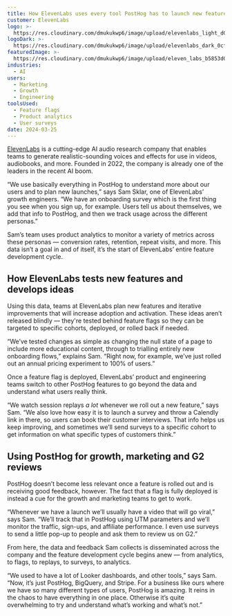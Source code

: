 ```yaml
---
title: How ElevenLabs uses every tool PostHog has to launch new features
customer: ElevenLabs
logo: >-
  https://res.cloudinary.com/dmukukwp6/image/upload/elevenlabs_light_d0ac4d4c6d.svg
logoDark: >-
  https://res.cloudinary.com/dmukukwp6/image/upload/elevenlabs_dark_0cf1dca507.svg
featuredImage: >-
  https://res.cloudinary.com/dmukukwp6/image/upload/eleven_labs_b5853d00b7.png
industries:
  - AI
users:
  - Marketing
  - Growth
  - Engineering
toolsUsed:
  - Feature flags
  - Product analytics
  - User surveys
date: 2024-03-25
---
```


[ElevenLabs](https://elevenlabs.io/) is a cutting-edge AI audio research company that enables teams to generate realistic-sounding voices and effects for use in videos, audiobooks, and more. Founded in 2022, the company is already one of the leaders in the recent AI boom. 

“We use basically everything in PostHog to understand more about our users and to plan new launches,” says Sam Sklar, one of ElevenLabs’ growth engineers. “We have an onboarding survey which is the first thing you see when you sign up, for example. Users tell us about themselves, we add that info to PostHog, and then we track usage across the different personas.”

Sam’s team uses product analytics to monitor a variety of metrics across these personas — conversion rates, retention, repeat visits, and more. This data isn’t a goal in and of itself, it’s the start of ElevenLabs’ entire feature development cycle.

## How ElevenLabs tests new features and develops ideas

Using this data, teams at ElevenLabs plan new features and iterative improvements that will increase adoption and activation. These ideas aren’t released blindly — they're tested behind feature flags so they can be targeted to specific cohorts, deployed, or rolled back if needed. 

“We’ve tested changes as simple as changing the null state of a page to include more educational content, through to trialling entirely new onboarding flows,” explains Sam. “Right now, for example, we’ve just rolled out an annual pricing experiment to 100% of users.”

<BorderWrapper>
<Quote
    imageSource="/images/customers/elevenlabs-sam.jpg"
    size="md"
    name="Sam Sklar"
    title="Growth, ElevenLabs"
    quote={`“During testing we monitor weekly retention especially. We’ve got a mobile app in TestFlight at the moment and we’re tracking how it retains the users we invite to it. We want to make sure it’s not a leaky bucket before we invite all our web users to try it out.”`}
/>
</BorderWrapper>

Once a feature flag is deployed, ElevenLabs’ product and engineering teams switch to other PostHog features to go beyond the data and understand what users really think.

“We watch session replays _a lot_ whenever we roll out a new feature,” says Sam. “We also love how easy it is to launch a survey and throw a Calendly link in there, so users can book their customer interviews. That info helps us keep improving, and sometimes we’ll send surveys to a specific cohort to get information on what specific types of customers think.”

## Using PostHog for growth, marketing and G2 reviews

PostHog doesn’t become less relevant once a feature is rolled out and is receiving good feedback, however. The fact that a flag is fully deployed is instead a cue for the growth and marketing teams to get to work.

“Whenever we have a launch we’ll usually have a video that will go viral,” says Sam. “We’ll track that in PostHog using UTM parameters and we’ll monitor the traffic, sign-ups, and affiliate performance. I even use surveys to send a little pop-up to people and ask them to review us on G2.”

From here, the data and feedback Sam collects is disseminated across the company and the feature development cycle begins anew — from analytics, to flags, to replays, to surveys, to analytics. 

“We used to have a lot of Looker dashboards, and other tools,” says Sam. “Now, it’s just PostHog, BigQuery, and Stripe. For a business like ours where we have so many different types of users, PostHog is amazing. It reins in the chaos to have everything in one place. Otherwise it’s quite overwhelming to try and understand what’s working and what’s not.”
